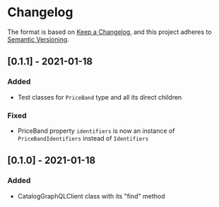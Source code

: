 # Changelog

The format is based on [Keep a Changelog](https://keepachangelog.com/en/1.0.0/),
and this project adheres to [Semantic Versioning](https://semver.org/spec/v2.0.0.html).

## [0.1.1] - 2021-01-18
### Added
- Test classes for ```PriceBand``` type and all its direct children

### Fixed
- PriceBand property ```identifiers``` is now an instance of ```PriceBandIdentifiers``` instead of ```Identifiers```

## [0.1.0] - 2021-01-18
### Added
- CatalogGraphQLClient class with its "find" method

